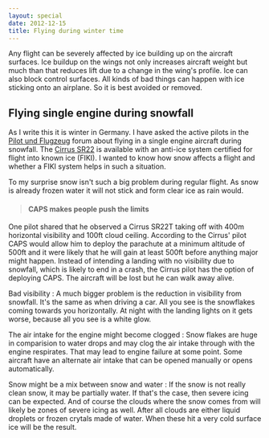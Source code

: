 ```yaml
---
layout: special
date: 2012-12-15
title: Flying during winter time
---
```

Any flight can be severely affected by ice building up on the aircraft surfaces. Ice buildup on the wings not only increases aircraft weight but much than that reduces lift due to a change in the wing's profile. Ice can also block control surfaces. All kinds of bad things can happen with ice sticking onto an airplane. So it is best avoided or removed.

## Flying single engine during snowfall
As I write this it is winter in Germany. I have asked the active pilots in the [Pilot und Flugzeug](http://www.pilotundflugzeug.de) forum about flying in a single engine aircraft during snowfall. The [Cirrus SR22](http://en.wikipedia.org/wiki/Cirrus_SR22) is available with an anti-ice system certified for flight into known ice (FIKI). I wanted to know how snow affects a flight and whether a FIKI system helps in such a situation.

To my surprise snow isn't such a big problem during regular flight. As snow is already frozen water it will not stick and form clear ice as rain would.

> #### CAPS makes people push the limits
One pilot shared that he observed a Cirrus SR22T taking off with 400m horizontal visibility and 100ft cloud ceiling. According to the Cirrus' pilot CAPS would allow him to deploy the parachute at a minimum altitude of 500ft and it were likely that he will gain at least 500ft before anything major might happen. Instead of intending a landing with no visibility due to snowfall, which is likely to end in a crash, the Cirrus pilot has the option of deploying CAPS. The aircraft will be lost but he can walk away alive.

Bad visibility
: A much bigger problem is the reduction in visibility from snowfall. It's the same as when driving a car. All you see is the snowflakes coming towards you horizontally. At night with the landing lights on it gets worse, because all you see is a white glow.

The air intake for the engine might become clogged
: Snow flakes are huge in comparision to water drops and may clog the air intake through with the engine respirates. That may lead to engine failure at some point. Some aircraft have an alternate air intake that can be opened manually or opens automatically.

Snow might be a mix between snow and water
: If the snow is not really clean snow, it may be partially water. If that's the case, then severe icing can be expected. And of course the clouds where the snow comes from will likely be zones of severe icing as well. After all clouds are either liquid droplets or frozen crytals made of water. When these hit a very cold surface ice will be the result.
